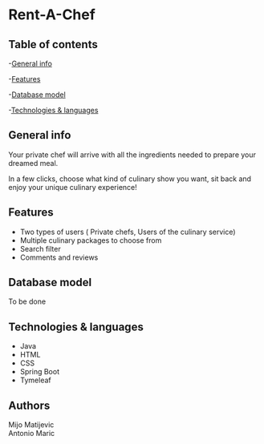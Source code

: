 # Rent-A-Chef

Table of contents
---
  -[General info](#general-info)

  -[Features](#features)
  
  -[Database model](#database-model)

  -[Technologies & languages](#technologies--languages)
  
 General info
 ---
 <p>Your private chef will arrive with all the ingredients needed to prepare your dreamed meal.

In a few clicks, choose what kind of culinary show you want, sit back and enjoy your unique culinary experience!</p>
 
 Features
 ---
 <ul>
    <li>Two types of users ( Private chefs, Users of the culinary service)
    <li>Multiple culinary packages to choose from
    <li>Search filter
    <li>Comments and reviews
 </ul>
 
 Database model
 ---
 To be done
 
Technologies & languages
---
<ul>
   <li>Java
   <li>HTML
   <li>CSS
   <li>Spring Boot
   <li>Tymeleaf
  </ul>

Authors
---
Mijo Matijevic
<br>
Antonio Maric

  
